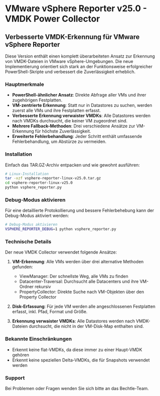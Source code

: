 # VMware vSphere Reporter v25.0 - VMDK Power Collector

## Verbesserte VMDK-Erkennung für VMware vSphere Reporter

Diese Version enthält einen komplett überarbeiteten Ansatz zur Erkennung von VMDK-Dateien in VMware vSphere-Umgebungen. Die neue Implementierung orientiert sich stark an der Funktionsweise erfolgreicher PowerShell-Skripte und verbessert die Zuverlässigkeit erheblich.

### Hauptmerkmale

- **PowerShell-ähnlicher Ansatz**: Direkte Abfrage aller VMs und ihrer zugehörigen Festplatten.
- **VM-zentrierte Erkennung**: Statt nur in Datastores zu suchen, werden zuerst alle VMs und ihre Festplatten erfasst.
- **Verbesserte Erkennung verwaister VMDKs**: Alle Datastores werden nach VMDKs durchsucht, die keiner VM zugeordnet sind.
- **Mehrere Fallback-Methoden**: Drei verschiedene Ansätze zur VM-Erkennung für höchste Zuverlässigkeit.
- **Erweiterte Fehlerbehandlung**: Jeder Schritt enthält umfassende Fehlerbehandlung, um Abstürze zu vermeiden.

### Installation

Einfach das TAR.GZ-Archiv entpacken und wie gewohnt ausführen:

```bash
# Linux-Installation
tar -xzf vsphere-reporter-linux-v25.0.tar.gz
cd vsphere-reporter-linux-v25.0
python vsphere_reporter.py
```

### Debug-Modus aktivieren

Für eine detaillierte Protokollierung und bessere Fehlerbehebung kann der Debug-Modus aktiviert werden:

```bash
# Debug-Modus aktivieren
VSPHERE_REPORTER_DEBUG=1 python vsphere_reporter.py
```

### Technische Details

Der neue VMDK Collector verwendet folgende Ansätze:

1. **VM-Erkennung**: Alle VMs werden über drei alternative Methoden gefunden:
   - ViewManager: Der schnellste Weg, alle VMs zu finden
   - Datacenter-Traversal: Durchsucht alle Datacenters und ihre VM-Ordner rekursiv
   - PropertyCollector: Direkte Suche nach VM-Objekten über den Property Collector

2. **Disk-Erfassung**: Für jede VM werden alle angeschlossenen Festplatten erfasst, inkl. Pfad, Format und Größe.

3. **Erkennung verwaister VMDKs**: Alle Datastores werden nach VMDK-Dateien durchsucht, die nicht in der VM-Disk-Map enthalten sind.

### Bekannte Einschränkungen

- Erkennt keine flat-VMDKs, da diese immer zu einer Haupt-VMDK gehören
- Erkennt keine speziellen Delta-VMDKs, die für Snapshots verwendet werden

### Support

Bei Problemen oder Fragen wenden Sie sich bitte an das Bechtle-Team.
